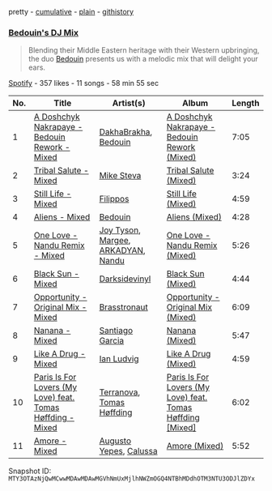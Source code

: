 pretty - [cumulative](/playlists/cumulative/37i9dQZF1DWSJLURSJTY88.md) - [plain](/playlists/plain/37i9dQZF1DWSJLURSJTY88) - [githistory](https://github.githistory.xyz/mackorone/spotify-playlist-archive/blob/main/playlists/plain/37i9dQZF1DWSJLURSJTY88)

### [Bedouin's DJ Mix](https://open.spotify.com/playlist/37i9dQZF1DWSJLURSJTY88)

> Blending their Middle Eastern heritage with their Western upbringing, the duo <a href="spotify:artist:5bKdC6382t97Qnpvs81Rqx">Bedouin</a> presents us with a melodic mix that will delight your ears.

[Spotify](https://open.spotify.com/user/spotify) - 357 likes - 11 songs - 58 min 55 sec

| No. | Title | Artist(s) | Album | Length |
|---|---|---|---|---|
| 1 | [A Doshchyk Nakrapaye \- Bedouin Rework \- Mixed](https://open.spotify.com/track/3glv9A3oKEsZsOK8qZDIES) | [DakhaBrakha](https://open.spotify.com/artist/5hQYZqZaPcRceL82mFZTO5), [Bedouin](https://open.spotify.com/artist/5bKdC6382t97Qnpvs81Rqx) | [A Doshchyk Nakrapaye \- Bedouin Rework \(Mixed\)](https://open.spotify.com/album/0POMCArqf9bos75jsN1Qh1) | 7:05 |
| 2 | [Tribal Salute \- Mixed](https://open.spotify.com/track/49b8zIBEIaeucrHHM68loP) | [Mike Steva](https://open.spotify.com/artist/4hI9hUPsu9oDID6Sk9JFV6) | [Tribal Salute \(Mixed\)](https://open.spotify.com/album/4vYvuPny5kSG9SrhZuKale) | 3:24 |
| 3 | [Still Life \- Mixed](https://open.spotify.com/track/5bCFWjvXQxOU3U80Dk6QMM) | [Filippos](https://open.spotify.com/artist/1p93D1YEV3oqMBq2W9bIqT) | [Still Life \(Mixed\)](https://open.spotify.com/album/0ZnQGD44OYduXCllRvB3Dx) | 4:59 |
| 4 | [Aliens \- Mixed](https://open.spotify.com/track/5xLrcKzbiTy1jiLGTwdGQm) | [Bedouin](https://open.spotify.com/artist/5bKdC6382t97Qnpvs81Rqx) | [Aliens \(Mixed\)](https://open.spotify.com/album/3GAAb8hZr4nWvgaVDGPUiC) | 4:28 |
| 5 | [One Love \- Nandu Remix \- Mixed](https://open.spotify.com/track/1FN2WUe3IOaFA2GF29LskR) | [Joy Tyson](https://open.spotify.com/artist/6okZ1Ydus7Xt6jlAv5d5Es), [Margee](https://open.spotify.com/artist/3pCd0ReO3RKcf4zvrbT02S), [ARKADYAN](https://open.spotify.com/artist/2ELBfW9Bn2xBAIvWeXeCgI), [Nandu](https://open.spotify.com/artist/5Kf73Whb7MShPJMFlvv8k0) | [One Love \- Nandu Remix \(Mixed\)](https://open.spotify.com/album/7hu5Z2pO2k0gkcUtU0VqOY) | 5:26 |
| 6 | [Black Sun \- Mixed](https://open.spotify.com/track/4io8VrkXB2LDcdc4lJlOmh) | [Darksidevinyl](https://open.spotify.com/artist/7JgdmzLGGrt808y5C1STh0) | [Black Sun \(Mixed\)](https://open.spotify.com/album/36QEhnTjTf6mO3rA0Zt8d3) | 4:44 |
| 7 | [Opportunity \- Original Mix \- Mixed](https://open.spotify.com/track/1RFTBqxDRMgD98krsG3JRg) | [Brasstronaut](https://open.spotify.com/artist/42Cxt8vXx98Cvdj85iGzTW) | [Opportunity \- Original Mix \(Mixed\)](https://open.spotify.com/album/4ZX5HfWqL6vmV6rkxv9Rha) | 6:09 |
| 8 | [Nanana \- Mixed](https://open.spotify.com/track/65qx0wqhZUCjGUmykz3Guc) | [Santiago Garcia](https://open.spotify.com/artist/4HTu4h0bTZratn5pTBqRjS) | [Nanana \(Mixed\)](https://open.spotify.com/album/59Fz38iNQVKalB5pjFKUhS) | 5:47 |
| 9 | [Like A Drug \- Mixed](https://open.spotify.com/track/2hO6Qo4MojlP17r5Dbdv1i) | [Ian Ludvig](https://open.spotify.com/artist/7niJIv5jViZQtDaCEYd1K4) | [Like A Drug \(Mixed\)](https://open.spotify.com/album/6WgHIZeRspaEbp7W9fgH70) | 4:59 |
| 10 | [Paris Is For Lovers \(My Love\) feat\. Tomas Høffding \- Mixed](https://open.spotify.com/track/79nwTgmtaUIK3j6Yc5j3VU) | [Terranova](https://open.spotify.com/artist/5ZrGK55yglfGEOvnB2japP), [Tomas Høffding](https://open.spotify.com/artist/3vAZRzjco8xKk2NbT5BQ6A) | [Paris Is For Lovers \(My Love\) feat\. Tomas Høffding \[Mixed\]](https://open.spotify.com/album/7fSiJREFLaDXnBnIimwR2o) | 6:02 |
| 11 | [Amore \- Mixed](https://open.spotify.com/track/5hTOx4BiHbuPuYBw8k1s22) | [Augusto Yepes](https://open.spotify.com/artist/4Fii6zdHW1hbQw0LS4qeTs), [Calussa](https://open.spotify.com/artist/0BlAuudg3BELkqP2nONKSW) | [Amore \(Mixed\)](https://open.spotify.com/album/4hSoK6uEmB6qK9WcvkHlLx) | 5:52 |

Snapshot ID: `MTY3OTAzNjQwMCwwMDAwMDAwMGVhNmUxMjlhNWZmOGQ4NTBhMDdhOTM3NTU3ODJlZDYx`
